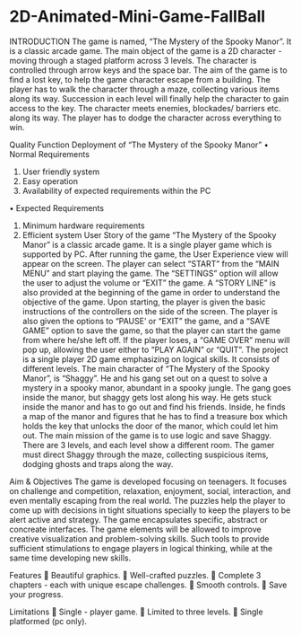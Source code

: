 # 2D-Animated-Mini-Game-FallBall
INTRODUCTION
The game is named, “The Mystery of the Spooky Manor”. It is a classic arcade game. The main object of the game is a 2D character - moving through a staged platform across 3 levels. The character is controlled through arrow keys and the space bar. The aim of the game is to find a lost key, to help the game character escape from a building. The player has to walk the character through a maze, collecting various items along its way. Succession in each level will finally help the character to gain access to the key. The character meets enemies, blockades/ barriers etc. along its way. The player has to dodge the character across everything to win.


Quality Function Deployment of “The Mystery of the Spooky Manor”
•	Normal Requirements
1.	User friendly system
2.	Easy operation
3.	Availability of expected requirements within the PC

•	Expected Requirements
1.	Minimum hardware requirements
2.	Efficient system
User Story of the game
“The Mystery of the Spooky Manor” is a classic arcade game. It is a single player game which is supported by PC.
After running the game, the User Experience view will appear on the screen. The player can select “START” from the “MAIN MENU” and start playing the game. The “SETTINGS” option will allow the user to adjust the volume or “EXIT” the game. A “STORY LINE” is also provided at the beginning of the game in order to understand the objective of the game. Upon starting, the player is given the basic instructions of the controllers on the side of the screen. The player is also given the options to “PAUSE’ or “EXIT” the game, and a “SAVE GAME” option to save the game, so that the player can start the game from where he/she left off. If the player loses, a “GAME OVER” menu will pop up, allowing the user either to “PLAY AGAIN” or “QUIT”.
The project is a single player 2D game emphasizing on logical skills. It consists of different levels. The main character of “The Mystery of the Spooky Manor”, is “Shaggy”. He and his gang set out on a quest to solve a mystery in a spooky manor, abundant in a spooky jungle. The gang goes inside the manor, but shaggy gets lost along his way. He gets stuck inside the manor and has to go out and find his friends. Inside, he finds a map of the manor and figures that he has to find a treasure box which holds the key that unlocks the door of the manor, which could let him out. The main mission of the game is to use logic and save Shaggy. There are 3 levels, and each level show a different room. The gamer must direct Shaggy through the maze, collecting suspicious items, dodging ghosts and traps along the way.
 

Aim & Objectives
The game is developed focusing on teenagers. It focuses on challenge and competition, relaxation, enjoyment, social, interaction, and even mentally escaping from the real world. The puzzles help the player to come up with decisions in tight situations specially to keep the players to be alert active and strategy. The game encapsulates specific, abstract or concreate interfaces. The game elements will be allowed to improve creative visualization and problem-solving skills. Such tools to provide sufficient stimulations to engage players in logical thinking, while at the same time developing new skills.

Features
	Beautiful graphics.
	Well-crafted puzzles.
	Complete 3 chapters - each with unique escape challenges. 
	Smooth controls.
	Save your progress.


Limitations
	Single - player game.
	Limited to three levels.
	Single platformed (pc only).

